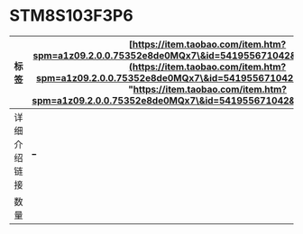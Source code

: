 # &#x20;STM8S103F3P6

| 标签     | [https://item.taobao.com/item.htm?spm=a1z09.2.0.0.75352e8de0MQx7\&id=541955671042&\_u=82teeq1c8f19](https://item.taobao.com/item.htm?spm=a1z09.2.0.0.75352e8de0MQx7\&id=541955671042&_u=82teeq1c8f19 "https://item.taobao.com/item.htm?spm=a1z09.2.0.0.75352e8de0MQx7\&id=541955671042&_u=82teeq1c8f19") |
| ------ | -------------------------------------------------------------------------------------------------------------------------------------------------------------------------------------------------------------------------------------------------------------------------------------------------------- |
| 详细介绍链接 | [\_](<> "_")                                                                                                                                                                                                                                                                                             |
| 数量     |                                                                                                                                                                                                                                                                                                          |
